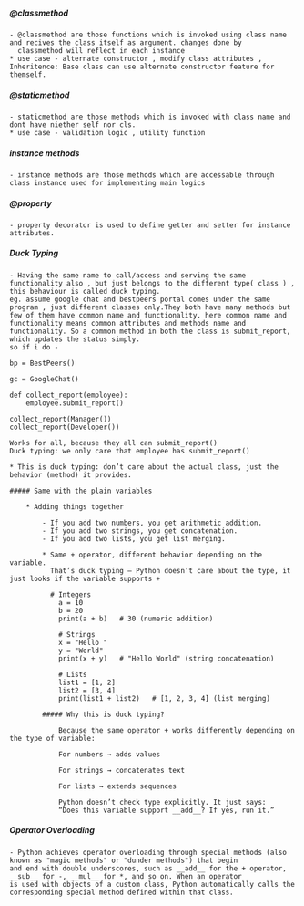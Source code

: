 ##### @classmethod
    - @classmethod are those functions which is invoked using class name and recives the class itself as argument. changes done by 
      classmethod will reflect in each instance
    * use case - alternate constructor , modify class attributes , Inheritence: Base class can use alternate constructor feature for themself.

##### @staticmethod
    - staticmethod are those methods which is invoked with class name and dont have niether self nor cls.
    * use case - validation logic , utility function 
  
##### instance methods 
    - instance methods are those methods which are accessable through class instance used for implementing main logics

##### @property
    - property decorator is used to define getter and setter for instance attributes.

##### Duck Typing
    - Having the same name to call/access and serving the same functionality also , but just belongs to the different type( class ) , this behaviour is called duck typing.
    eg. assume google chat and bestpeers portal comes under the same program , just different classes only.They both have many methods but few of them have common name and functionality. here common name and functionality means common attributes and methods name and functionality. So a common method in both the class is submit_report, which updates the status simply.
    so if i do -

    bp = BestPeers()

    gc = GoogleChat()

    def collect_report(employee):
        employee.submit_report()

    collect_report(Manager())
    collect_report(Developer())

    Works for all, because they all can submit_report()
    Duck typing: we only care that employee has submit_report()

    * This is duck typing: don’t care about the actual class, just the behavior (method) it provides.

    ##### Same with the plain variables

        * Adding things together

            - If you add two numbers, you get arithmetic addition.
            - If you add two strings, you get concatenation.
            - If you add two lists, you get list merging.

            * Same + operator, different behavior depending on the variable.
              That’s duck typing — Python doesn’t care about the type, it just looks if the variable supports +

              # Integers
                a = 10
                b = 20
                print(a + b)   # 30 (numeric addition)

                # Strings
                x = "Hello "
                y = "World"
                print(x + y)   # "Hello World" (string concatenation)

                # Lists
                list1 = [1, 2]
                list2 = [3, 4]
                print(list1 + list2)   # [1, 2, 3, 4] (list merging)

            ##### Why this is duck typing?

                Because the same operator + works differently depending on the type of variable:

                For numbers → adds values

                For strings → concatenates text

                For lists → extends sequences

                Python doesn’t check type explicitly. It just says:
                “Does this variable support __add__? If yes, run it.”

##### Operator Overloading
    - Python achieves operator overloading through special methods (also known as "magic methods" or "dunder methods") that begin 
    and end with double underscores, such as __add__ for the + operator, __sub__ for -, __mul__ for *, and so on. When an operator 
    is used with objects of a custom class, Python automatically calls the corresponding special method defined within that class.

    
